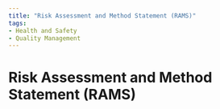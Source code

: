 ```yaml
---
title: "Risk Assessment and Method Statement (RAMS)"
tags: 
- Health and Safety
- Quality Management
---
```

# Risk Assessment and Method Statement (RAMS)

